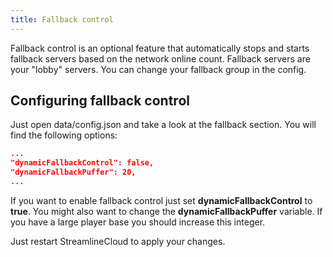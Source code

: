 ```yaml
---
title: Fallback control
---
```

Fallback control is an optional feature that automatically stops and starts fallback servers based on the network online count. Fallback servers are your "lobby" servers. You can change your fallback group in the config.

## Configuring fallback control
Just open data/config.json and take a look at the fallback section. You will find the following options:
````json
...
"dynamicFallbackControl": false,
"dynamicFallbackPuffer": 20,
...
````
If you want to enable fallback control just set **dynamicFallbackControl** to **true**. You might also want to change the **dynamicFallbackPuffer** variable. If you have a large player base you should increase this integer.

Just restart StreamlineCloud to apply your changes.